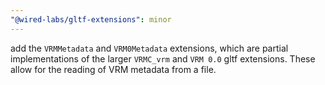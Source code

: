 ```yaml
---
"@wired-labs/gltf-extensions": minor
---
```


add the `VRMMetadata` and `VRM0Metadata` extensions, which are partial implementations of the larger `VRMC_vrm` and `VRM 0.0` gltf extensions. These allow for the reading of VRM metadata from a file.
